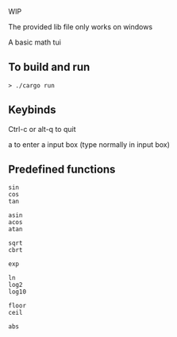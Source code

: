 WIP

The provided lib file only works on windows

A basic math tui

## To build and run
```console
> ./cargo run
```

## Keybinds
  Ctrl-c or alt-q to quit

  a to enter a input box (type normally in input box)

## Predefined functions

    sin 
    cos 
    tan 

    asin 
    acos 
    atan 

    sqrt
    cbrt 

    exp 

    ln 
    log2 
    log10 

    floor 
    ceil 
    
    abs 